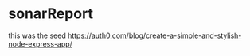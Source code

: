 # sonarReport

this was the seed https://auth0.com/blog/create-a-simple-and-stylish-node-express-app/